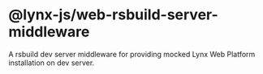 # @lynx-js/web-rsbuild-server-middleware

A rsbuild dev server middleware for providing mocked Lynx Web Platform installation on dev server.
